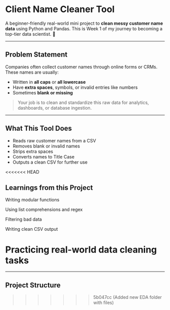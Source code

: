 # Client Name Cleaner Tool

A beginner-friendly real-world mini project to **clean messy customer name data** using Python and Pandas. This is Week 1 of my journey to becoming a top-tier data scientist. 💼

---

## Problem Statement

Companies often collect customer names through online forms or CRMs. These names are usually:
- Written in **all caps** or **all lowercase**
- Have **extra spaces**, symbols, or invalid entries like numbers
- Sometimes **blank or missing**

> Your job is to clean and standardize this raw data for analytics, dashboards, or database ingestion.

---

## What This Tool Does

- Reads raw customer names from a CSV  
- Removes blank or invalid names  
- Strips extra spaces  
- Converts names to Title Case  
- Outputs a clean CSV for further use

<<<<<<< HEAD
## Learnings from this Project

Writing modular functions

Using list comprehensions and regex

Filtering bad data

Writing clean CSV output

Practicing real-world data cleaning tasks
=======
---

## Project Structure
>>>>>>> 5b047cc (Added new EDA folder with files)

